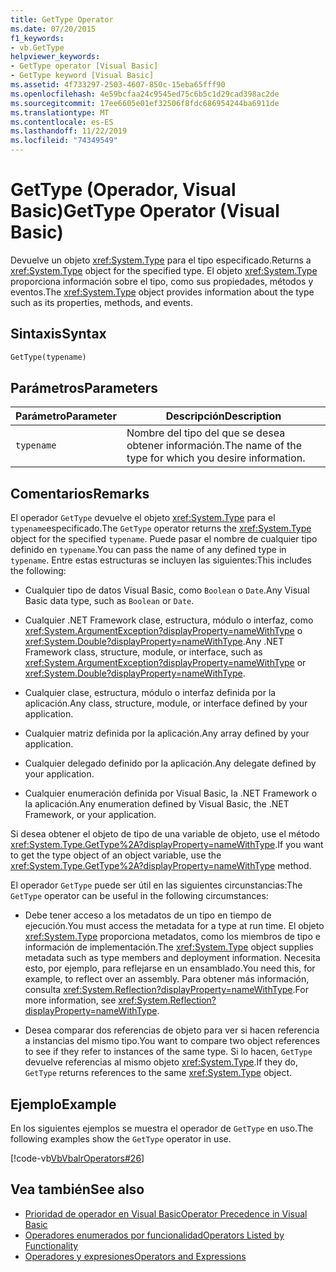 ```yaml
---
title: GetType Operator
ms.date: 07/20/2015
f1_keywords:
- vb.GetType
helpviewer_keywords:
- GetType operator [Visual Basic]
- GetType keyword [Visual Basic]
ms.assetid: 4f733297-2503-4607-850c-15eba65fff90
ms.openlocfilehash: 4e59bcfaa24c9545ed75c6b5c1d29cad398ac2de
ms.sourcegitcommit: 17ee6605e01ef32506f8fdc686954244ba6911de
ms.translationtype: MT
ms.contentlocale: es-ES
ms.lasthandoff: 11/22/2019
ms.locfileid: "74349549"
---
```

# <a name="gettype-operator-visual-basic"></a><span data-ttu-id="e64d9-102">GetType (Operador, Visual Basic)</span><span class="sxs-lookup"><span data-stu-id="e64d9-102">GetType Operator (Visual Basic)</span></span>
<span data-ttu-id="e64d9-103">Devuelve un objeto <xref:System.Type> para el tipo especificado.</span><span class="sxs-lookup"><span data-stu-id="e64d9-103">Returns a <xref:System.Type> object for the specified type.</span></span> <span data-ttu-id="e64d9-104">El objeto <xref:System.Type> proporciona información sobre el tipo, como sus propiedades, métodos y eventos.</span><span class="sxs-lookup"><span data-stu-id="e64d9-104">The <xref:System.Type> object provides information about the type such as its properties, methods, and events.</span></span>  
  
## <a name="syntax"></a><span data-ttu-id="e64d9-105">Sintaxis</span><span class="sxs-lookup"><span data-stu-id="e64d9-105">Syntax</span></span>  
  
```vb  
GetType(typename)  
```  
  
## <a name="parameters"></a><span data-ttu-id="e64d9-106">Parámetros</span><span class="sxs-lookup"><span data-stu-id="e64d9-106">Parameters</span></span>  
  
|<span data-ttu-id="e64d9-107">Parámetro</span><span class="sxs-lookup"><span data-stu-id="e64d9-107">Parameter</span></span>|<span data-ttu-id="e64d9-108">Descripción</span><span class="sxs-lookup"><span data-stu-id="e64d9-108">Description</span></span>|  
|---|---|  
|`typename`|<span data-ttu-id="e64d9-109">Nombre del tipo del que se desea obtener información.</span><span class="sxs-lookup"><span data-stu-id="e64d9-109">The name of the type for which you desire information.</span></span>|  
  
## <a name="remarks"></a><span data-ttu-id="e64d9-110">Comentarios</span><span class="sxs-lookup"><span data-stu-id="e64d9-110">Remarks</span></span>  
 <span data-ttu-id="e64d9-111">El operador `GetType` devuelve el objeto <xref:System.Type> para el `typename`especificado.</span><span class="sxs-lookup"><span data-stu-id="e64d9-111">The `GetType` operator returns the <xref:System.Type> object for the specified `typename`.</span></span> <span data-ttu-id="e64d9-112">Puede pasar el nombre de cualquier tipo definido en `typename`.</span><span class="sxs-lookup"><span data-stu-id="e64d9-112">You can pass the name of any defined type in `typename`.</span></span> <span data-ttu-id="e64d9-113">Entre estas estructuras se incluyen las siguientes:</span><span class="sxs-lookup"><span data-stu-id="e64d9-113">This includes the following:</span></span>  
  
- <span data-ttu-id="e64d9-114">Cualquier tipo de datos Visual Basic, como `Boolean` o `Date`.</span><span class="sxs-lookup"><span data-stu-id="e64d9-114">Any Visual Basic data type, such as `Boolean` or `Date`.</span></span>  
  
- <span data-ttu-id="e64d9-115">Cualquier .NET Framework clase, estructura, módulo o interfaz, como <xref:System.ArgumentException?displayProperty=nameWithType> o <xref:System.Double?displayProperty=nameWithType>.</span><span class="sxs-lookup"><span data-stu-id="e64d9-115">Any .NET Framework class, structure, module, or interface, such as <xref:System.ArgumentException?displayProperty=nameWithType> or <xref:System.Double?displayProperty=nameWithType>.</span></span>  
  
- <span data-ttu-id="e64d9-116">Cualquier clase, estructura, módulo o interfaz definida por la aplicación.</span><span class="sxs-lookup"><span data-stu-id="e64d9-116">Any class, structure, module, or interface defined by your application.</span></span>  
  
- <span data-ttu-id="e64d9-117">Cualquier matriz definida por la aplicación.</span><span class="sxs-lookup"><span data-stu-id="e64d9-117">Any array defined by your application.</span></span>  
  
- <span data-ttu-id="e64d9-118">Cualquier delegado definido por la aplicación.</span><span class="sxs-lookup"><span data-stu-id="e64d9-118">Any delegate defined by your application.</span></span>  
  
- <span data-ttu-id="e64d9-119">Cualquier enumeración definida por Visual Basic, la .NET Framework o la aplicación.</span><span class="sxs-lookup"><span data-stu-id="e64d9-119">Any enumeration defined by Visual Basic, the .NET Framework, or your application.</span></span>  
  
 <span data-ttu-id="e64d9-120">Si desea obtener el objeto de tipo de una variable de objeto, use el método <xref:System.Type.GetType%2A?displayProperty=nameWithType>.</span><span class="sxs-lookup"><span data-stu-id="e64d9-120">If you want to get the type object of an object variable, use the <xref:System.Type.GetType%2A?displayProperty=nameWithType> method.</span></span>  
  
 <span data-ttu-id="e64d9-121">El operador `GetType` puede ser útil en las siguientes circunstancias:</span><span class="sxs-lookup"><span data-stu-id="e64d9-121">The `GetType` operator can be useful in the following circumstances:</span></span>  
  
- <span data-ttu-id="e64d9-122">Debe tener acceso a los metadatos de un tipo en tiempo de ejecución.</span><span class="sxs-lookup"><span data-stu-id="e64d9-122">You must access the metadata for a type at run time.</span></span> <span data-ttu-id="e64d9-123">El objeto <xref:System.Type> proporciona metadatos, como los miembros de tipo e información de implementación.</span><span class="sxs-lookup"><span data-stu-id="e64d9-123">The <xref:System.Type> object supplies metadata such as type members and deployment information.</span></span> <span data-ttu-id="e64d9-124">Necesita esto, por ejemplo, para reflejarse en un ensamblado.</span><span class="sxs-lookup"><span data-stu-id="e64d9-124">You need this, for example, to reflect over an assembly.</span></span> <span data-ttu-id="e64d9-125">Para obtener más información, consulta <xref:System.Reflection?displayProperty=nameWithType>.</span><span class="sxs-lookup"><span data-stu-id="e64d9-125">For more information, see <xref:System.Reflection?displayProperty=nameWithType>.</span></span>  
  
- <span data-ttu-id="e64d9-126">Desea comparar dos referencias de objeto para ver si hacen referencia a instancias del mismo tipo.</span><span class="sxs-lookup"><span data-stu-id="e64d9-126">You want to compare two object references to see if they refer to instances of the same type.</span></span> <span data-ttu-id="e64d9-127">Si lo hacen, `GetType` devuelve referencias al mismo objeto <xref:System.Type>.</span><span class="sxs-lookup"><span data-stu-id="e64d9-127">If they do, `GetType` returns references to the same <xref:System.Type> object.</span></span>  
  
## <a name="example"></a><span data-ttu-id="e64d9-128">Ejemplo</span><span class="sxs-lookup"><span data-stu-id="e64d9-128">Example</span></span>  
 <span data-ttu-id="e64d9-129">En los siguientes ejemplos se muestra el operador de `GetType` en uso.</span><span class="sxs-lookup"><span data-stu-id="e64d9-129">The following examples show the `GetType` operator in use.</span></span>  
  
 [!code-vb[VbVbalrOperators#26](~/samples/snippets/visualbasic/VS_Snippets_VBCSharp/VbVbalrOperators/VB/Class1.vb#26)]  
  
## <a name="see-also"></a><span data-ttu-id="e64d9-130">Vea también</span><span class="sxs-lookup"><span data-stu-id="e64d9-130">See also</span></span>

- [<span data-ttu-id="e64d9-131">Prioridad de operador en Visual Basic</span><span class="sxs-lookup"><span data-stu-id="e64d9-131">Operator Precedence in Visual Basic</span></span>](../../../visual-basic/language-reference/operators/operator-precedence.md)
- [<span data-ttu-id="e64d9-132">Operadores enumerados por funcionalidad</span><span class="sxs-lookup"><span data-stu-id="e64d9-132">Operators Listed by Functionality</span></span>](../../../visual-basic/language-reference/operators/operators-listed-by-functionality.md)
- [<span data-ttu-id="e64d9-133">Operadores y expresiones</span><span class="sxs-lookup"><span data-stu-id="e64d9-133">Operators and Expressions</span></span>](../../../visual-basic/programming-guide/language-features/operators-and-expressions/index.md)
